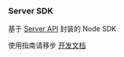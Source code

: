 ### Server SDK

基于 [Server API](http://rongcloud.cn/docs/server.html#signature) 封装的 Node SDK

使用指南请移步 [开发文档](./docs)